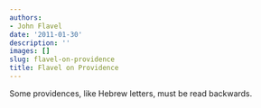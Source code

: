 ```yaml
---
authors:
- John Flavel
date: '2011-01-30'
description: ''
images: []
slug: flavel-on-providence
title: Flavel on Providence
---
```


Some providences, like Hebrew letters, must be read backwards.